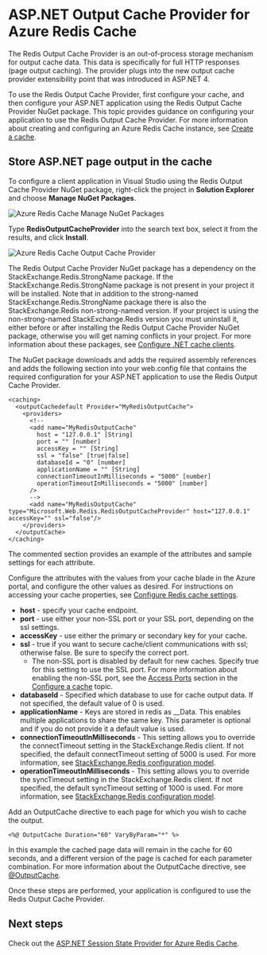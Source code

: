 <properties
	pageTitle="Cache ASP.NET Output Cache Provider"
	description="Learn how to cache ASP.NET Page Output using Azure Redis Cache"
	services="redis-cache"
	documentationCenter="na"
	authors="steved0x"
	manager="douge"
	editor="tysonn" />
<tags
	ms.service="cache"
	ms.devlang="na"
	ms.topic="article"
	ms.tgt_pltfrm="cache-redis"
	ms.workload="tbd"
	ms.date="09/27/2016"
	wacn.date=""
	ms.author="sdanie" />

# ASP.NET Output Cache Provider for Azure Redis Cache

The Redis Output Cache Provider is an out-of-process storage mechanism for output cache data. This data is specifically for full HTTP responses (page output caching). The provider plugs into the new output cache provider extensibility point that was introduced in ASP.NET 4.

To use the Redis Output Cache Provider, first configure your cache, and then configure your ASP.NET application using the Redis Output Cache Provider NuGet package. This topic provides guidance on configuring your application to use the Redis Output Cache Provider. For more information about creating and configuring an Azure Redis Cache instance, see [Create a cache](/documentation/articles/cache-dotnet-how-to-use-azure-redis-cache/#create-a-cache).

## Store ASP.NET page output in the cache

To configure a client application in Visual Studio using the Redis Output Cache Provider NuGet package, right-click the project in **Solution Explorer** and choose **Manage NuGet Packages**.

![Azure Redis Cache Manage NuGet Packages](./media/cache-aspnet-output-cache-provider/redis-cache-manage-nuget-menu.png)

Type **RedisOutputCacheProvider** into the search text box, select it from the results, and click **Install**.

![Azure Redis Cache Output Cache Provider](./media/cache-aspnet-output-cache-provider/redis-cache-page-output-provider.png)

The Redis Output Cache Provider NuGet package has a dependency on the StackExchange.Redis.StrongName package. If the StackExchange.Redis.StrongName package is not present in your project it will be installed. Note that in addition to the strong-named StackExchange.Redis.StrongName package there is also the StackExchange.Redis non-strong-named version. If your project is using the non-strong-named StackExchange.Redis version you must uninstall it, either before or after installing the Redis Output Cache Provider NuGet package, otherwise you will get naming conflicts in your project. For more information about these packages, see [Configure .NET cache clients](/documentation/articles/cache-dotnet-how-to-use-azure-redis-cache/#configure-the-cache-clients).

The NuGet package downloads and adds the required assembly references and adds the following section into your web.config file that contains the required configuration for your ASP.NET application to use the Redis Output Cache Provider.

    <caching>
      <outputCachedefault Provider="MyRedisOutputCache">
        <providers>
          <!--
          <add name="MyRedisOutputCache"
            host = "127.0.0.1" [String]
            port = "" [number]
            accessKey = "" [String]
            ssl = "false" [true|false]
            databaseId = "0" [number]
            applicationName = "" [String]
            connectionTimeoutInMilliseconds = "5000" [number]
            operationTimeoutInMilliseconds = "5000" [number]
          />
          -->
          <add name="MyRedisOutputCache" type="Microsoft.Web.Redis.RedisOutputCacheProvider" host="127.0.0.1" accessKey="" ssl="false"/>
        </providers>
      </outputCache>
    </caching>

The commented section provides an example of the attributes and sample settings for each attribute.

Configure the attributes with the values from your cache blade in the Azure portal, and configure the other values as desired. For instructions on accessing your cache properties, see [Configure Redis cache settings](/documentation/articles/cache-configure/#configure-redis-cache-settings).

-	**host** - specify your cache endpoint.
-	**port** - use either your non-SSL port or your SSL port, depending on the ssl settings.
-	**accessKey** - use either the primary or secondary key for your cache.
-	**ssl** - true if you want to secure cache/client communications with ssl; otherwise false. Be sure to specify the correct port.
	-	The non-SSL port is disabled by default for new caches. Specify true for this setting to use the SSL port. For more information about enabling the non-SSL port, see the [Access Ports](/documentation/articles/cache-configure/#access-ports) section in the [Configure a cache](/documentation/articles/cache-configure/) topic.
-	**databaseId** - Specified which database to use for cache output data. If not specified, the default value of 0 is used.
-	**applicationName** - Keys are stored in redis as <AppName>_<SessionId>_Data. This enables multiple applications to share the same key. This parameter is optional and if you do not provide it a default value is used.
-	**connectionTimeoutInMilliseconds** - This setting allows you to override the connectTimeout setting in the StackExchange.Redis client. If not specified, the default connectTimeout setting of 5000 is used. For more information, see [StackExchange.Redis configuration model](http://go.microsoft.com/fwlink/?LinkId=398705).
-	**operationTimeoutInMilliseconds** - This setting allows you to override the syncTimeout setting in the StackExchange.Redis client. If not specified, the default syncTimeout setting of 1000 is used. For more information, see [StackExchange.Redis configuration model](http://go.microsoft.com/fwlink/?LinkId=398705).

Add an OutputCache directive to each page for which you wish to cache the output.

    <%@ OutputCache Duration="60" VaryByParam="*" %>

In this example the cached page data will remain in the cache for 60 seconds, and a different version of the page is cached for each parameter combination. For more information about the OutputCache directive, see [@OutputCache](http://go.microsoft.com/fwlink/?linkid=320837).

Once these steps are performed, your application is configured to use the Redis Output Cache Provider.

## Next steps

Check out the [ASP.NET Session State Provider for Azure Redis Cache](/documentation/articles/cache-aspnet-session-state-provider/).
